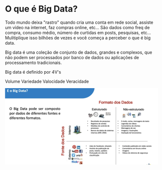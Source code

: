 # O que é Big Data?

Todo mundo deixa "rastro" quando cria uma conta em rede social, assiste um vídeo na internet, faz compras online, etc...
São dados como freq de compra, consumo médio, número de curtidas em posts, pesquisas, etc...
Mulitiplique isso bilhões de vezes e você começa a perceber o que é big data. 

Big data é uma coleção de conjunto de dados, grandes e complexos, que não podem ser processados por banco de dados ou aplicações de processamento tradicionais.

Big data é definido por 4V's

Volume
Variedade 
Valocidade
Veracidade

![Big Data](/img/BigData.png)